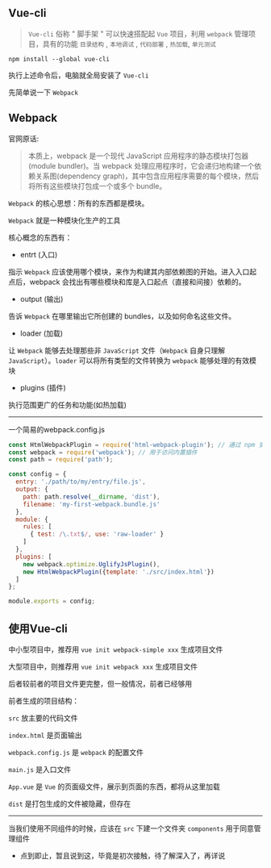 
## Vue-cli
> `Vue-cli` 俗称 " 脚手架 " 可以快速搭配起 `Vue` 项目，利用 `webpack` 管理项目，具有的功能 `目录结构` , `本地调试` , `代码部署` , `热加载`, `单元测试`

  `npm install --global vue-cli`

  执行上述命令后，电脑就全局安装了 `Vue-cli`

  先简单说一下 `Webpack`

<!-- more -->

## Webpack
官网原话:

> 本质上，webpack 是一个现代 JavaScript 应用程序的静态模块打包器(module bundler)。当 webpack 处理应用程序时，它会递归地构建一个依赖关系图(dependency graph)，其中包含应用程序需要的每个模块，然后将所有这些模块打包成一个或多个 bundle。

`Webpack` 的核心思想：所有的东西都是模块。

`Webpack` 就是一种模块化生产的工具

核心概念的东西有：

* entrt (入口)

指示 `Webpack` 应该使用哪个模块，来作为构建其内部依赖图的开始。进入入口起点后，webpack 会找出有哪些模块和库是入口起点（直接和间接）依赖的。

* output (输出)

告诉 `Webpack` 在哪里输出它所创建的 bundles，以及如何命名这些文件。

* loader (加载)

让 `Webpack` 能够去处理那些非 `JavaScript` 文件（`Webpack` 自身只理解 `JavaScript`）。`loader` 可以将所有类型的文件转换为 `webpack` 能够处理的有效模块

* plugins (插件)

执行范围更广的任务和功能(如热加载)

----

一个简易的webpack.config.js

```js
const HtmlWebpackPlugin = require('html-webpack-plugin'); // 通过 npm 安装
const webpack = require('webpack'); // 用于访问内置插件
const path = require('path');

const config = {
  entry: './path/to/my/entry/file.js',
  output: {
    path: path.resolve(__dirname, 'dist'),
    filename: 'my-first-webpack.bundle.js'
  },
  module: {
    rules: [
      { test: /\.txt$/, use: 'raw-loader' }
    ]
  },
  plugins: [
    new webpack.optimize.UglifyJsPlugin(),
    new HtmlWebpackPlugin({template: './src/index.html'})
  ]
};

module.exports = config;
```

## 使用Vue-cli
中小型项目中，推荐用 `vue init webpack-simple xxx` 生成项目文件

大型项目中，则推荐用 `vue init webpack xxx` 生成项目文件

后者较前者的项目文件更完整，但一般情况，前者已经够用

前者生成的项目结构：


`src` 放主要的代码文件

`index.html` 是页面输出

`webpack.config.js`  是 `webpack` 的配置文件

`main.js` 是入口文件

`App.vue`  是 `Vue` 的页面级文件，展示到页面的东西，都将从这里加载

`dist` 是打包生成的文件被隐藏，但存在

---

当我们使用不同组件的时候，应该在 `src` 下建一个文件夹 `components` 用于同意管理组件

* 点到即止，暂且说到这，毕竟是初次接触，待了解深入了，再详说 
